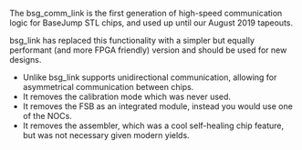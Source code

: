 The bsg_comm_link is the first generation of high-speed communication logic for BaseJump STL chips, and used up
until our August 2019 tapeouts. 

bsg_link has replaced this functionality with a simpler but equally performant (and more FPGA friendly)
version and should be used for new designs. 

   - Unlike bsg_link supports unidirectional communication, allowing for asymmetrical communication between chips.
   - It removes the calibration mode which was never used.
   - It removes the FSB as an integrated module, instead you would use one of the NOCs.
   - It removes the assembler, which was a cool self-healing chip feature, but was not necessary given modern yields.
